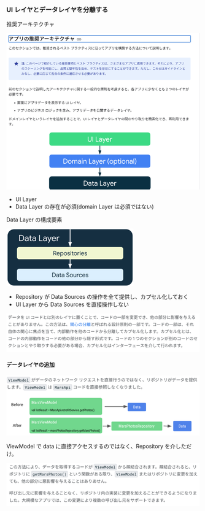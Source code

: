 ### UI レイヤとデータレイヤを分離する

推奨アーキテクチャ

![img.png](img.png)

- UI Layer
- Data Layer
の存在が必須(domain Layer は必須ではない)


Data Layer の構成要素

![img_1.png](img_1.png)

- Repository が Data Sources の操作を全て提供し、カプセル化しておく
- UI Layer から Data Sources を直接操作しない

![img_2.png](img_2.png)


#### データレイヤの追加

![img_3.png](img_3.png)

ViewModel で data に直接アクセスするのではなく、Repository を介しただけ。

![img_4.png](img_4.png)

